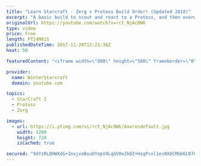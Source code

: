 ```yaml
---
title: "Learn Starcraft - Zerg v Protoss Build Order! (Updated 2018)"
excerpt: "A basic build to scout and react to a Protoss, and then overwhelm them with the swarm! Meant for lower level players looking for direction, not higher level looking for the dankest meta. -- Watch live at https://www.twitch.tv/wintergaming"
originalUrl: https://youtube.com/watch?v=rct_NjAc8Wk
type: video
price: Free
length: PT14M41S
publishedDateTime: 2017-11-20T12:21:36Z
heat: 50

featuredContent: "<iframe width=\"800\" height=\"500\" frameborder=\"0\" src=\"https://www.youtube.com/embed/rct_NjAc8Wk\" allow=\"accelerometer; autoplay; encrypted-media; gyroscope; picture-in-picture\" allowfullscreen></iframe>"

provider:
  name: WinterStarcraft
  domain: youtube.com

topics:
  - StarCraft 2
  - Protoss
  - Zerg

images:
  - url: https://i.ytimg.com/vi/rct_NjAc8Wk/maxresdefault.jpg
    width: 1280
    height: 720
    isCached: true

secured: "9dYzRLQHWXdG+1nxjveBxuOYepV4LqGV0oZkOZ+HzgPcxl1esNX8CMbb6L078kB/6W9ksXe/RVkBWJesJWmnxDqBhlOWyHMahHgXz4GYs5tS/xaGO5hHCWc6S7mbbuLfCUwhTKCGnGjcLWaup5yZOS/8SwQr1fi6pP9OSMJiuTMffbcxdUIzG4xdq5pSGIOYSda35C1in7H7YNwylWVODJpKfUZy+GdP0Knt7QER3TsSSpjs4bMwXvoZGLUjipAqMoPqT+o2WU0/fODjAYrIVbgJ8xdskrSWk6/Pg5mKGFMllj1Jg3eeZbsBQhGAW6Pnxca8TxNzoxRCy/YYS2v8UBnAOXlX6e8HKIp5t9sCdEjKcZQXF4Nlr+5s/oicZ8iVIhc9FZqH2GGqzHdDryXJtQpO1q2GKunbDlgpti9gXd4=;d67NDt+wcUIl73PJe0JVYQ=="
---
```


